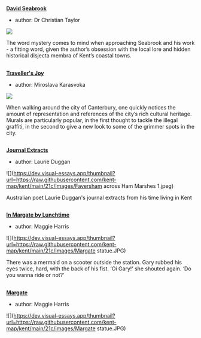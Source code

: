 <param ve-config 
       title="21st Century"
       banner="images/Millenium Mural.jpg"
       layout="index">

#

##
**[David Seabrook](21c-seabrook-biography)**

- author: Dr Christian Taylor

![](https://dev.visual-essays.app/thumbnail?url=https://raw.githubusercontent.com/kent-map/kent/main/images/thumbnails/21c.jpg)

The word mystery comes to mind when approaching Seabrook and his work - a fitting word, given the author’s obsession with the local lore and hidden historical disjecta membra of Kent’s coastal towns.

##
**[Traveller's Joy](21c-travellers-joy)**

- author: Miroslava Karasvoka

![](https://dev.visual-essays.app/thumbnail?url=https://raw.githubusercontent.com/kent-map/kent/main/21c/images/TravellersJoyMJC.jpg)

When walking around the city of Canterbury, one quickly notices the amount of representation and references of the city’s rich cultural heritage. Murals are particularly popular, in the first thought to tackle the illegal graffiti, in the second to give a new look to some of the grimmer spots in the city. 

##
**[Journal Extracts](21c-kent-journal-extracts)**

- author: Laurie Duggan

![](https://dev.visual-essays.app/thumbnail?url=https://raw.githubusercontent.com/kent-map/kent/main/21c/images/Faversham across Ham Marshes 1.jpeg)

Australian poet Laurie Duggan's journal extracts from his time living in Kent

##
**[In Margate by Lunchtime](21c-margate-lunchtime)**

- author: Maggie Harris

![](https://dev.visual-essays.app/thumbnail?url=https://raw.githubusercontent.com/kent-map/kent/main/21c/images/Margate statue.JPG)

There was a mermaid on a scooter outside the station. Gary rubbed his eyes twice, hard, with the back of his fist. ‘Oi Gary!’ she shouted again. ‘Do you wanna ride or not?’

##
**[Margate](21c-margate)**

- author: Maggie Harris

![](https://dev.visual-essays.app/thumbnail?url=https://raw.githubusercontent.com/kent-map/kent/main/21c/images/Margate statue.JPG)

